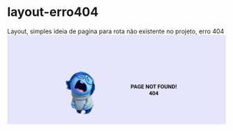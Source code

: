 # layout-erro404
Layout, simples ideia de pagina para rota não existente no projeto, erro 404
![What is this](paginaNaoEncontrada.jpg)
